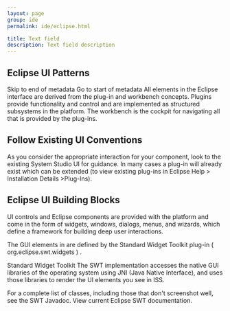 ```yaml
---
layout: page
group: ide
permalink: ide/eclipse.html

title: Text field
description: Text field description
---
```


## Eclipse UI Patterns
Skip to end of metadata
Go to start of metadata
All elements in the Eclipse interface are derived from the plug-in and workbench concepts. Plugins provide functionality and control and are implemented as structured subsystems in the platform.  The workbench is the cockpit for navigating all that is provided by the plug-ins.  

## Follow Existing UI Conventions
As you consider the appropriate interaction for your component, look to the existing System Studio UI for guidance.  In many cases a plug-in will already exist which can be extended (to view existing plug-ins in Eclipse Help > Installation Details >Plug-Ins). 

## Eclipse UI Building Blocks
UI controls and Eclipse components are provided with the platform and come in the form of widgets, windows, dialogs, menus, and wizards, which define a framework for building deep user interactions.

 
The GUI elements in are defined by the Standard Widget Toolkit plug-in ( org.eclipse.swt.widgets ) .  

Standard Widget Toolkit
The SWT implementation accesses the native GUI libraries of the operating system using JNI (Java Native Interface), and uses those libraries to render the UI elements you see in ISS.

For a complete list of classes, including those that don't screenshot well, see the SWT Javadoc. 
View current Eclipse SWT documentation. 

 
